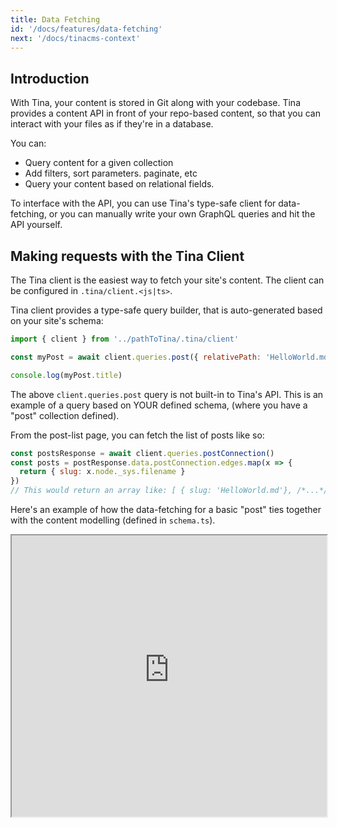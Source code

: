 ```yaml
---
title: Data Fetching
id: '/docs/features/data-fetching'
next: '/docs/tinacms-context'
---
```


## Introduction

With Tina, your content is stored in Git along with your codebase. Tina provides a content API in front of your repo-based content, so that you can interact with your files as if they're in a database.

You can:

- Query content for a given collection
- Add filters, sort parameters. paginate, etc
- Query your content based on relational fields.

To interface with the API, you can use Tina's type-safe client for data-fetching, or you can manually write your own GraphQL queries and hit the API yourself.

## Making requests with the Tina Client

The Tina client is the easiest way to fetch your site's content. The client can be configured in `.tina/client.<js|ts>`.

Tina client provides a type-safe query builder, that is auto-generated based on your site's schema:

```js
import { client } from '../pathToTina/.tina/client'

const myPost = await client.queries.post({ relativePath: 'HelloWorld.md' })

console.log(myPost.title)
```

The above `client.queries.post` query is not built-in to Tina's API. This is an example of a query based on YOUR defined schema, (where you have a "post" collection defined).

From the post-list page, you can fetch the list of posts like so:

```js
const postsResponse = await client.queries.postConnection()
const posts = postResponse.data.postConnection.edges.map(x => {
  return { slug: x.node._sys.filename }
})
// This would return an array like: [ { slug: 'HelloWorld.md'}, /*...*/ ]
```

Here's an example of how the data-fetching for a basic "post" ties together with the content modelling (defined in `schema.ts`).

<iframe width="100%" height="450px" src="https://tina-gql-playground.vercel.app/basic" />

> For more information on manually writing queries for your specific schema, check out our ["Using the GraphQL API"](/docs/graphql/overview/) docs.

## The Local Filesystem-based Content API

When developing locally, it's often beneficial to talk to the content on your local file-system, rather than talk to the hosted content API. Tina provides a CLI tool that gets run locally next to your site. This allows all of your content to be made available through an expressive GraphQL API.

> If you setup Tina via `@tinacms/cli init`, or used one of our starters, this should be setup by default, but you can read about the CLI [here](/docs/graphql/cli/).

## Summary

- Tina provides a GraphQL API for querying your git-based content.
- Tina provides a client that allows your to make type-safe requests to the API.
- The client's "queries" property is generated based on YOUR schema.
- A local version of the content API is often used for development.
